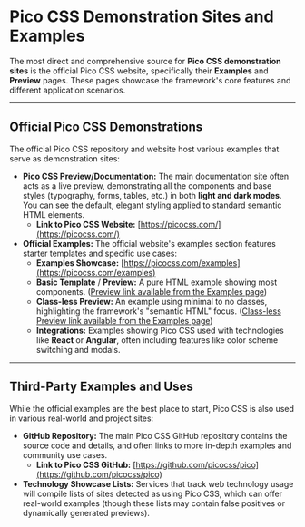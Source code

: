 # Pico CSS Demonstration Sites and Examples

The most direct and comprehensive source for **Pico CSS demonstration sites** is the official Pico CSS website, specifically their **Examples** and **Preview** pages. These pages showcase the framework's core features and different application scenarios.

***

## Official Pico CSS Demonstrations

The official Pico CSS repository and website host various examples that serve as demonstration sites:

* **Pico CSS Preview/Documentation:** The main documentation site often acts as a live preview, demonstrating all the components and base styles (typography, forms, tables, etc.) in both **light and dark modes**. You can see the default, elegant styling applied to standard semantic HTML elements.
    * **Link to Pico CSS Website:** [https://picocss.com/](https://picocss.com/)
* **Official Examples:** The official website's examples section features starter templates and specific use cases:
    * **Examples Showcase:** [https://picocss.com/examples](https://picocss.com/examples)
    * **Basic Template** / **Preview:** A pure HTML example showing most components. ([Preview link available from the Examples page](https://picocss.com/examples/preview/))
    * **Class-less Preview:** An example using minimal to no classes, highlighting the framework's "semantic HTML" focus. ([Class-less Preview link available from the Examples page](https://picocss.com/examples/classless/))
    * **Integrations:** Examples showing Pico CSS used with technologies like **React** or **Angular**, often including features like color scheme switching and modals.

***

## Third-Party Examples and Uses

While the official examples are the best place to start, Pico CSS is also used in various real-world and project sites:

* **GitHub Repository:** The main Pico CSS GitHub repository contains the source code and details, and often links to more in-depth examples and community use cases.
    * **Link to Pico CSS GitHub:** [https://github.com/picocss/pico](https://github.com/picocss/pico)
* **Technology Showcase Lists:** Services that track web technology usage will compile lists of sites detected as using Pico CSS, which can offer real-world examples (though these lists may contain false positives or dynamically generated previews).